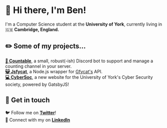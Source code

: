 # 👋 Hi there, I'm Ben! 

I'm a Computer Science student at the **University of York**, currently living in 🇬🇧 **Cambridge, England.**

## ✏️ Some of my projects...
[**🤖 Countable**](https://github.com/silverben10/countable), a small, robust(-ish) Discord bot to support and manage a counting channel in your server.  
[**😺 Jsfycat**](https://github.com/silverben10/jsfycat), a Node.js wrapper for [Gfycat's](https://gfycat.com) API.  
[**💻 CyberSoc**](https://github.com/CyberSocYork/cybersocyork.github.io), a new website for the University of York's Cyber Security society, powered by GatsbyJS!

## 💬 Get in touch
🐦 Follow me on [**Twitter**](https://twitter.com/bensilverman_)!  
🔗 Connect with my on [**LinkedIn**](https://www.linkedin.com/in/ben-silverman/)